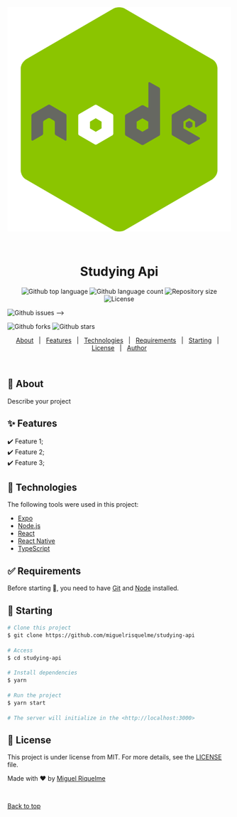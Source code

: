 <div align="center" id="top"> 
  <img src="./.github/nodejslogo.png" alt="Node" />

&#xa0;

  <!-- <a href="https://studyingapi.netlify.app">Demo</a> -->
</div>

<h1 align="center">Studying Api</h1>

<p align="center">
  <img alt="Github top language" src="https://img.shields.io/github/languages/top/miguelrisquelme/studying-api?color=56BEB8">

  <img alt="Github language count" src="https://img.shields.io/github/languages/count/miguelrisquelme/studying-api?color=56BEB8">

  <img alt="Repository size" src="https://img.shields.io/github/repo-size/miguelrisquelme/studying-api?color=56BEB8">

  <img alt="License" src="https://img.shields.io/github/license/miguelrisquelme/studying-api?color=56BEB8">

<img alt="Github issues" src="https://img.shields.io/github/issues/miguelrisquelme/studying-api?color=56BEB8" /> -->

  <img alt="Github forks" src="https://img.shields.io/github/forks/miguelrisquelme/studying-api?color=56BEB8" />

  <img alt="Github stars" src="https://img.shields.io/github/stars/miguelrisquelme/studying-api?color=56BEB8" />
</p>

<!-- Status -->

<!-- <h4 align="center">
	🚧  Studying Api 🚀 Under construction...  🚧
</h4>

<hr> -->

<p align="center">
  <a href="#dart-about">About</a> &#xa0; | &#xa0; 
  <a href="#sparkles-features">Features</a> &#xa0; | &#xa0;
  <a href="#rocket-technologies">Technologies</a> &#xa0; | &#xa0;
  <a href="#white_check_mark-requirements">Requirements</a> &#xa0; | &#xa0;
  <a href="#checkered_flag-starting">Starting</a> &#xa0; | &#xa0;
  <a href="#memo-license">License</a> &#xa0; | &#xa0;
  <a href="https://github.com/miguelrisquelme" target="_blank">Author</a>
</p>

<br>

## :dart: About

Describe your project

## :sparkles: Features

:heavy_check_mark: Feature 1;\
:heavy_check_mark: Feature 2;\
:heavy_check_mark: Feature 3;

## :rocket: Technologies

The following tools were used in this project:

- [Expo](https://expo.io/)
- [Node.js](https://nodejs.org/en/)
- [React](https://pt-br.reactjs.org/)
- [React Native](https://reactnative.dev/)
- [TypeScript](https://www.typescriptlang.org/)

## :white_check_mark: Requirements

Before starting :checkered_flag:, you need to have [Git](https://git-scm.com) and [Node](https://nodejs.org/en/) installed.

## :checkered_flag: Starting

```bash
# Clone this project
$ git clone https://github.com/miguelrisquelme/studying-api

# Access
$ cd studying-api

# Install dependencies
$ yarn

# Run the project
$ yarn start

# The server will initialize in the <http://localhost:3000>
```

## :memo: License

This project is under license from MIT. For more details, see the [LICENSE](LICENSE.md) file.

Made with :heart: by <a href="https://github.com/miguelrisquelme" target="_blank">Miguel Riquelme</a>

&#xa0;

<a href="#top">Back to top</a>
